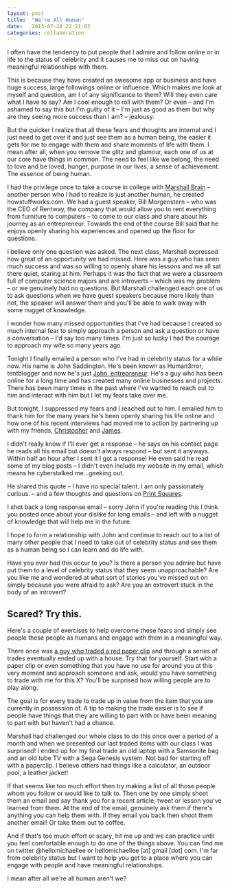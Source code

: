 ```yaml
---
layout: post
title:  "We're All Human"
date:   2013-07-28 22:21:03
categories: collaboration
---
```


I often have the tendency to put people that I admire and follow online or in life to the status of celebrity and it causes me to miss out on having meaningful relationships with them.

This is because they have created an awesome app or business and have huge success, large followings online or influence. Which makes me look at myself and question, am I of any significance to them? Will they even care what I have to say? Am I cool enough to roll with them? Or even – and I'm ashamed to say this but I'm guilty of it – I'm just as good as them but why are they seeing more success than I am? – jealousy.

But the quicker I realize that all these fears and thoughts are internal and I just need to get over it and just see them as a human being, the easier it gets for me to engage with them and share moments of life with them. I mean after all, when you remove the glitz and glamour, each one of us at our core have things in common. The need to feel like we belong, the need to love and be loved, hunger, purpose in our lives, a sense of achievement. The essence of being human.

I had the privilege once to take a course in college with <a href="http://marshallbrain.com/" title="Marshall Brain" target="_blank">Marshall Brain</a> – another person who I had to realize is just another human, he created howstuffworks.com. We had a guest speaker, Bill Morgenstern – who was the CEO of Rentway, the company that would allow you to rent everything from furniture to computers – to come to our class and share about his journey as an entrepreneur. Towards the end of the course Bill said that he enjoys openly sharing his experiences and opened up the floor for questions.

I believe only one question was asked. The next class, Marshall expressed how great of an opportunity we had missed. Here was a guy who has seen much success and was so willing to openly share his lessons and we all sat there quiet, staring at him. Perhaps it was the fact that we were a classroom full of computer science majors and are introverts – which was my problem – or we genuinely had no questions. But Marshall challenged each one of us to ask questions when we have guest speakers because more likely than not, the speaker will answer them and you'll be able to walk away with some nugget of knowledge.

I wonder how many missed opportunities that I've had because I created so much internal fear to simply approach a person and ask a question or have a conversation – I'd say too many times. I'm just so lucky I had the courage to approach my wife so many years ago.

Tonight I finally emailed a person who I've had in celebrity status for a while now. His name is John Saddington. He's been known as Human3rror, tentblogger and now he's just <a href="http://john.do/" title="John Saddington" target="_blank">John, entrepreneur</a>. He's a guy who has been online for a long time and has created many online businesses and projects. There has been many times in the past where I've wanted to reach out to him and interact with him but I let my fears take over me.

But tonight, I suppressed my fears and I reached out to him. I emailed him to thank him for the many years he's been openly sharing his life online and how one of his recent interviews had moved me to action by partnering up with my friends, <a href="https://twitter.com/chrisliamlai" title="Christopher Lai" target="_blank">Christopher</a> and <a href="https://twitter.com/jamesnjr" title="James Neal" target="_blank">James</a>.

I didn't really know if I'll ever get a response – he says on his contact page he reads all his email but doesn't always respond – but sent it anyways. Within half an hour after I sent it I got a response! He even said he read some of my blog posts – I didn't even include my website in my email, which means he cyberstalked me...geeking out.

He shared this quote – I have no special talent. I am only passionately curious. – and a few thoughts and questions on <a href="https://www.printsquares.com" title="Print Squares" target="_blank">Print Squares</a>.

I shot back a long response email – sorry John if you're reading this I think you posted once about your dislike for long emails – and left with a nugget of knowledge that will help me in the future.

I hope to form a relationship with John and continue to reach out to a list of many other people that I need to take out of celebrity status and see them as a human being so I can learn and do life with.

Have you ever had this occur to you? Is there a person you admire but have put them to a level of celebrity status that they seem unapproachable? Are you like me and wondered at what sort of stories you've missed out on simply because you were afraid to ask? Are you an extrovert stuck in the body of an introvert?

<h2>Scared? Try this.</h2>

Here's a couple of exercises to help overcome these fears and simply see people these people as humans and engage with them in a meaningful way.

There once was <a href="http://oneredpaperclip.blogspot.com/" title="Red Paper Clip Project" target="_blank">a guy who traded a red paper clip</a> and through a series of trades eventually ended up with a house. Try that for yourself. Start with a paper clip or even something that you have no use for around you at this very moment and approach someone and ask, would you have something to trade with me for this X? You'll be surprised how willing people are to play along.

The goal is for every trade to trade up in value from the item that you are currently in possession of. A tip to making the trade easier is to see if people have things that they are willing to part with or have been meaning to part with but haven't had a chance.

Marshall had challenged our whole class to do this once over a period of a month and when we presented our last traded items with our class I was surprised! I ended up for my final trade an old laptop with a Samsonite bag and an old tube TV with a Sega Genesis system. Not bad for starting off with a paperclip. I believe others had things like a calculator, an outdoor pool, a leather jacket!

If that seems like too much effort then try making a list of all those people whom you follow or would like to talk to. Then one by one simply shoot them an email and say thank you for a recent article, tweet or lesson you've learned from them. At the end of the email, genuinely ask them if there's anything you can help them with. If they email you back then shoot them another email! Or take them out to coffee.

And if that's too much effort or scary, hit me up and we can practice until you feel comfortable enough to do one of the things above. You can find me on twitter @hellomichaellee or hellomichaellee [at] gmail [dot] com. I'm far from celebrity status but I want to help you get to a place where you can engage with people and have meaningful relationships.

I mean after all we're all human aren't we?